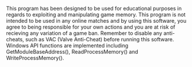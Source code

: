 This program has been designed to be used for educational purposes in regards to exploiting and manipulating game memory. This program is not intended to be used in any online matches and by using this software, you agree to being responsible for your own actions and you are at risk of recieving any variation of a game ban. Remember to disable any anti-cheats, such as VAC (Valve Anti-Cheat) before running this software. Windows API functions are implemented including GetModuleBaseAddress(), ReadProcessMemory() and WriteProcessMemory().
